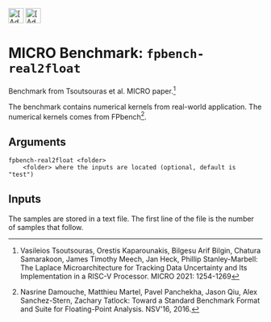 [<img src="https://assets.signaloid.io/add-to-signaloid-cloud-logo-dark-v6.png#gh-dark-mode-only" alt="[Add to signaloid.io]" height="30">](https://signaloid.io/repositories?connect=https://github.com/signaloid/Signaloid-Demo-Basic-FPbenchFptaylorReal2float#gh-dark-mode-only)
[<img src="https://assets.signaloid.io/add-to-signaloid-cloud-logo-light-v6.png#gh-light-mode-only" alt="[Add to signaloid.io]" height="30">](https://signaloid.io/repositories?connect=https://github.com/signaloid/Signaloid-Demo-Basic-FPbenchFptaylorReal2float#gh-light-mode-only)

# MICRO Benchmark: `fpbench-real2float`

Benchmark from Tsoutsouras et al. MICRO paper.[^0]

The benchmark contains numerical kernels from real-world application.
The numerical kernels comes from FPbench[^1].


## Arguments

```
fpbench-real2float <folder>
	<folder> where the inputs are located (optional, default is "test")
```

## Inputs

The samples are stored in a text file.
The first line of the file is the number of samples that follow.

[^0]: Vasileios Tsoutsouras, Orestis Kaparounakis, Bilgesu Arif Bilgin, Chatura Samarakoon, James Timothy Meech, Jan Heck, Phillip Stanley-Marbell: The Laplace Microarchitecture for Tracking Data Uncertainty and Its Implementation in a RISC-V Processor. MICRO 2021: 1254-1269

[^1]: Nasrine Damouche, Matthieu Martel, Pavel Panchekha, Jason Qiu, Alex Sanchez-Stern, Zachary Tatlock: Toward a Standard Benchmark Format and Suite for Floating-Point Analysis. NSV'16, 2016.
